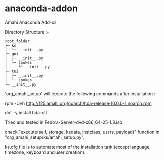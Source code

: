 # anaconda-addon
Amahi Anaconda Add-on

Directory Structure :-

```
root_folder
├─ ks
│  └─ __init__.py
├─ gui
│  ├─ __init__.py
│  └─ spokes
│     └─ __init__.py
├─ tui
|  ├─ __init__.py
|  └─ spokes
└─ __init__.py
```
'org_amahi_setup' will execute the following commands after installation :-
  
  rpm -Uvh http://f25.amahi.org/noarch/hda-release-10.0.0-1.noarch.rpm
  
  dnf -y install hda-ctl
  
  Tried and tested in Fedora-Server-dvd-x86_64-25-1.3.iso 
  
  check "execute(self, storage, ksdata, instclass, users, payload)" function in "org_amahi_setup/ks/amahi_setup.py".
  
  ks.cfg file is to automate most of the installation task (except language, timezone, keyboard and user creation).

